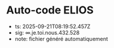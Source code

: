 # Auto-code ELIOS
- ts: 2025-09-21T08:19:52.457Z
- sig: ∞.je.toi.nous.432.528
- note: fichier généré automatiquement
